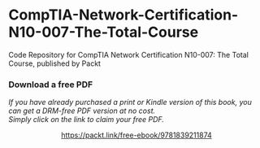 # CompTIA-Network-Certification-N10-007-The-Total-Course
Code Repository for CompTIA Network Certification N10-007: The Total Course, published by Packt
### Download a free PDF

 <i>If you have already purchased a print or Kindle version of this book, you can get a DRM-free PDF version at no cost.<br>Simply click on the link to claim your free PDF.</i>
<p align="center"> <a href="https://packt.link/free-ebook/9781839211874">https://packt.link/free-ebook/9781839211874 </a> </p>